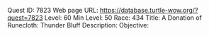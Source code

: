 Quest ID: 7823
Web page URL: https://database.turtle-wow.org/?quest=7823
Level: 60
Min Level: 50
Race: 434
Title: A Donation of Runecloth: Thunder Bluff
Description: 
Objective: 
